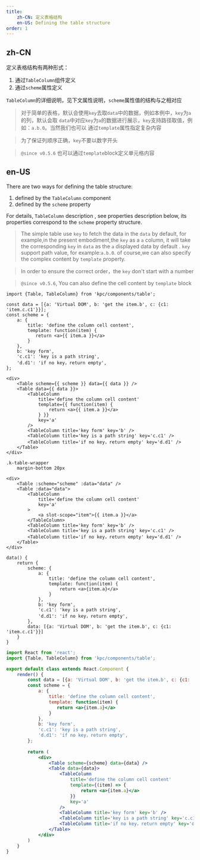 ```yaml
---
title: 
    zh-CN: 定义表格结构
    en-US: Defining the table structure
order: 1
---
```


## zh-CN

定义表格结构有两种形式：

1. 通过`TableColumn`组件定义 
2. 通过`scheme`属性定义

`TableColumn`的详细说明，见下文属性说明，`scheme`属性值的结构与之相对应

> 对于简单的表格，默认会使用`key`去取`data`中的数据，例如本例中，`key`为`a`的列，默认会取
> `data`中对应`key`为`a`的数据进行展示，`key`支持路径取值，例如：`a.b.0`。当然我们也可以
> 通过`template`属性指定复杂内容

> 为了保证列顺序正确，`key`不要以数字开头

> `@since v0.5.6` 也可以通过`template`block定义单元格内容

## en-US

There are two ways for defining the table structure:

1. defined by the `TableColumn` component
2. defined by the `scheme` property

For details, `TableColumn` description , see properties description below, its properties correspond to the `scheme` property structure.

> The simple table use `key` to fetch the data in the `data` by default, for example,in the present embodiment,the `key` as a `a` column, it will take the corresponding `key` in `data` as the `a` displayed  data by default . `key` support path value, for example:`a.b.0`. of course,we can also specify the complex content by `template` property.

> In order to ensure the correct order，the `key` don't start with a number 

> `@since v0.5.6`, You can also define the cell content by `template` block

```vdt
import {Table, TableColumn} from 'kpc/components/table';

const data = [{a: 'Virtual DOM', b: 'get the item.b', c: {c1: 'item.c.c1'}}];
const scheme = {
    a: {
        title: 'define the column cell content',
        template: function(item) {
           return <a>{{ item.a }}</a>
        }
    },
    b: 'key form',
    'c.c1': 'key is a path string',
    'd.d1': 'if no key，return empty',
};

<div>
    <Table scheme={{ scheme }} data={{ data }} />
    <Table data={{ data }}>
        <TableColumn 
            title='define the column cell content'
            template={{ function(item) {
                return <a>{{ item.a }}</a>
            } }} 
            key='a'
        />
        <TableColumn title='key form' key='b' />
        <TableColumn title='key is a path string' key='c.c1' />
        <TableColumn title='if no key，return empty' key='d.d1' />
    </Table>
</div>
```

```styl
.k-table-wrapper
    margin-bottom 20px
```

```vue-template
<div>
    <Table :scheme="scheme" :data="data" />
    <Table :data="data">
        <TableColumn 
            title='define the column cell content'
            key='a'
        >
            <a slot-scope="item">{{ item.a }}</a>
        </TableColumn>
        <TableColumn title='key form' key='b' />
        <TableColumn title='key is a path string' key='c.c1' />
        <TableColumn title='if no key，return empty' key='d.d1' />
    </Table>
</div>
```

```vue-data
data() {
    return {
        scheme: {
            a: {
                title: 'define the column cell content',
                template: function(item) {
                    return <a>{item.a}</a>
                }
            },
            b: 'key form',
            'c.c1': 'key is a path string',
            'd.d1': 'if no key，return empty', 
        },
        data: [{a: 'Virtual DOM', b: 'get the item.b', c: {c1: 'item.c.c1'}}]
    }
}
```

```jsx
import React from 'react';
import {Table, TableColumn} from 'kpc/components/table';

export default class extends React.Component {
    render() {
        const data = [{a: 'Virtual DOM', b: 'get the item.b', c: {c1: 'item.c.c1'}}];
        const scheme = {
            a: {
                title: 'define the column cell content',
                template: function(item) {
                   return <a>{item.a}</a>
                }
            },
            b: 'key form',
            'c.c1': 'key is a path string',
            'd.d1': 'if no key，return empty',
        };
    
        return (
            <div>
                <Table scheme={scheme} data={data} />
                <Table data={data}>
                    <TableColumn 
                        title='define the column cell content'
                        template={(item) => {
                            return <a>{item.a}</a>
                        }}
                        key='a'
                    />
                    <TableColumn title='key form' key='b' />
                    <TableColumn title='key is a path string' key='c.c1' />
                    <TableColumn title='if no key，return empty' key='d.d1' />
                </Table>
            </div>
        )
    }
}
```
